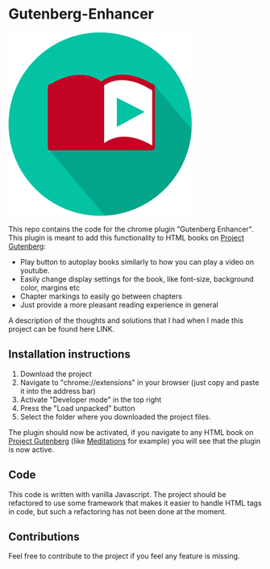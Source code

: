 # Gutenberg-Enhancer

![Gutenberg Enhancer icon](/readme_media/plugin-icon.png "Gutenberg Enhancer icon")

This repo contains the code for the chrome plugin "Gutenberg Enhancer".
This plugin is meant to add this functionality to HTML books on [Project Gutenberg](https://www.gutenberg.org/):
* Play button to autoplay books similarly to how you can play a video on youtube.
* Easily change display settings for the book, like font-size, background color, margins etc
* Chapter markings to easily go between chapters
* Just provide a more pleasant reading experience in general

A description of the thoughts and solutions that I had when I made this project can be found here LINK.

## Installation instructions
1. Download the project
2. Navigate to "chrome://extensions" in your browser (just copy and paste it into the address bar)
3. Activate "Developer mode" in the top right
4. Press the "Load unpacked" button
5. Select the folder where you downloaded the project files.

The plugin should now be activated, if you navigate to any HTML book on [Project Gutenberg](https://www.gutenberg.org/) (like [Meditations](https://www.gutenberg.org/cache/epub/2680/pg2680-images.html) for example) you will see that the plugin is now active.

## Code
This code is written with vanilla Javascript. The project should be refactored to use some framework that makes it easier to handle HTML tags in code, but such a refactoring has not been done at the moment.

## Contributions
Feel free to contribute to the project if you feel any feature is missing.


